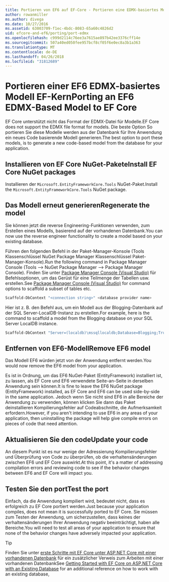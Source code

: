 ```yaml
---
title: Portieren von EF6 auf EF-Core - Portieren eine EDMX-basiertes Modell
author: rowanmiller
ms.author: divega
ms.date: 10/27/2016
ms.assetid: 63003709-f1ec-4bdc-8083-65a60c4826d2
uid: efcore-and-ef6/porting/port-edmx
ms.openlocfilehash: c999d2114c76ee3a7615ae897b42ee3376cff14e
ms.sourcegitcommit: 507a40ed050fee957bcf8cf05f6e0ec8a3b1a363
ms.translationtype: MT
ms.contentlocale: de-DE
ms.lasthandoff: 04/26/2018
ms.locfileid: "31812689"
---
```

# <a name="porting-an-ef6-edmx-based-model-to-ef-core"></a><span data-ttu-id="d033a-102">Portieren einer EF6 EDMX-basiertes Modell EF-Kern</span><span class="sxs-lookup"><span data-stu-id="d033a-102">Porting an EF6 EDMX-Based Model to EF Core</span></span>

<span data-ttu-id="d033a-103">EF Core unterstützt nicht das Format der EDMX-Datei für Modelle.</span><span class="sxs-lookup"><span data-stu-id="d033a-103">EF Core does not support the EDMX file format for models.</span></span> <span data-ttu-id="d033a-104">Die beste Option So portieren Sie diese Modelle werden aus der Datenbank für Ihre Anwendung ein neues Code basierende Modell generieren.</span><span class="sxs-lookup"><span data-stu-id="d033a-104">The best option to port these models, is to generate a new code-based model from the database for your application.</span></span>

## <a name="install-ef-core-nuget-packages"></a><span data-ttu-id="d033a-105">Installieren von EF Core NuGet-Pakete</span><span class="sxs-lookup"><span data-stu-id="d033a-105">Install EF Core NuGet packages</span></span>

<span data-ttu-id="d033a-106">Installieren der `Microsoft.EntityFrameworkCore.Tools` NuGet-Paket.</span><span class="sxs-lookup"><span data-stu-id="d033a-106">Install the `Microsoft.EntityFrameworkCore.Tools` NuGet package.</span></span>

## <a name="regenerate-the-model"></a><span data-ttu-id="d033a-107">Das Modell erneut generieren</span><span class="sxs-lookup"><span data-stu-id="d033a-107">Regenerate the model</span></span>

<span data-ttu-id="d033a-108">Sie können jetzt die reverse Engineering-Funktionen verwenden, zum Erstellen eines Modells, basierend auf der vorhandenen Datenbank.</span><span class="sxs-lookup"><span data-stu-id="d033a-108">You can now use the reverse engineer functionality to create a model based on your existing database.</span></span>

<span data-ttu-id="d033a-109">Führen den folgenden Befehl in der Paket-Manager-Konsole (Tools Klassenschlüssel NuGet Package Manager Klassenschlüssel Paket-Manager-Konsole).</span><span class="sxs-lookup"><span data-stu-id="d033a-109">Run the following command in Package Manager Console (Tools –> NuGet Package Manager –> Package Manager Console).</span></span> <span data-ttu-id="d033a-110">Finden Sie unter [Package Manager Console (Visual Studio)](../../core/miscellaneous/cli/powershell.md) für Befehlsoptionen, um das Gerüst für eine Teilmenge der Tabellen usw. erstellen.</span><span class="sxs-lookup"><span data-stu-id="d033a-110">See [Package Manager Console (Visual Studio)](../../core/miscellaneous/cli/powershell.md) for command options to scaffold a subset of tables etc.</span></span>

``` powershell
Scaffold-DbContext "<connection string>" <database provider name>
```

<span data-ttu-id="d033a-111">Hier ist z. B. den Befehl aus, um ein Modell aus der Blogging-Datenbank auf der SQL Server-LocalDB-Instanz zu erstellen.</span><span class="sxs-lookup"><span data-stu-id="d033a-111">For example, here is the command to scaffold a model from the Blogging database on your SQL Server LocalDB instance.</span></span>

``` powershell
Scaffold-DbContext "Server=(localdb)\mssqllocaldb;Database=Blogging;Trusted_Connection=True;" Microsoft.EntityFrameworkCore.SqlServer
```

## <a name="remove-ef6-model"></a><span data-ttu-id="d033a-112">Entfernen von EF6-Modell</span><span class="sxs-lookup"><span data-stu-id="d033a-112">Remove EF6 model</span></span>

<span data-ttu-id="d033a-113">Das Modell EF6 würden jetzt von der Anwendung entfernt werden.</span><span class="sxs-lookup"><span data-stu-id="d033a-113">You would now remove the EF6 model from your application.</span></span>

<span data-ttu-id="d033a-114">Es ist in Ordnung, um das EF6 NuGet-Paket (EntityFramework) installiert ist, zu lassen, als EF Core und EF6 verwendete Seite-an-Seite in derselben Anwendung sein können.</span><span class="sxs-lookup"><span data-stu-id="d033a-114">It is fine to leave the EF6 NuGet package (EntityFramework) installed, as EF Core and EF6 can be used side-by-side in the same application.</span></span> <span data-ttu-id="d033a-115">Jedoch wenn Sie nicht sind EF6 in alle Bereiche der Anwendung zu verwenden, können klicken Sie dann das Paket deinstallieren Kompilierungsfehler auf Codeabschnitte, die Aufmerksamkeit erfordern.</span><span class="sxs-lookup"><span data-stu-id="d033a-115">However, if you aren't intending to use EF6 in any areas of your application, then uninstalling the package will help give compile errors on pieces of code that need attention.</span></span>

## <a name="update-your-code"></a><span data-ttu-id="d033a-116">Aktualisieren Sie den code</span><span class="sxs-lookup"><span data-stu-id="d033a-116">Update your code</span></span>

<span data-ttu-id="d033a-117">An diesem Punkt ist es nur wenige der Adressierung Kompilierungsfehler und Überprüfung von Code zu überprüfen, ob die verhaltensänderungen zwischen EF6 und EF Core auswirkt.</span><span class="sxs-lookup"><span data-stu-id="d033a-117">At this point, it's a matter of addressing compilation errors and reviewing code to see if the behavior changes between EF6 and EF Core will impact you.</span></span>

## <a name="test-the-port"></a><span data-ttu-id="d033a-118">Testen Sie den port</span><span class="sxs-lookup"><span data-stu-id="d033a-118">Test the port</span></span>

<span data-ttu-id="d033a-119">Einfach, da die Anwendung kompiliert wird, bedeutet nicht, dass es erfolgreich zu EF Core portiert werden.</span><span class="sxs-lookup"><span data-stu-id="d033a-119">Just because your application compiles, does not mean it is successfully ported to EF Core.</span></span> <span data-ttu-id="d033a-120">Sie müssen zum Testen der Anwendung, um sicherzustellen, dass keines der verhaltensänderungen Ihrer Anwendung negativ beeinträchtigt, haben alle Bereiche.</span><span class="sxs-lookup"><span data-stu-id="d033a-120">You will need to test all areas of your application to ensure that none of the behavior changes have adversely impacted your application.</span></span>

> [!TIP]
> <span data-ttu-id="d033a-121">Finden Sie unter [erste Schritte mit EF Core unter ASP.NET Core mit einer vorhandenen Datenbank](xref:core/get-started/aspnetcore/existing-db) für ein zusätzlicher Verweis zum Arbeiten mit einer vorhandenen Datenbank</span><span class="sxs-lookup"><span data-stu-id="d033a-121">See [Getting Started with EF Core on ASP.NET Core with an Existing Database](xref:core/get-started/aspnetcore/existing-db) for an additional reference on how to work with an existing database,</span></span> 
